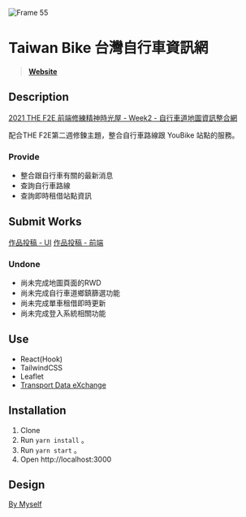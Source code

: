 ![Frame 55](https://user-images.githubusercontent.com/39110605/142714034-35cd3f0b-e3e1-4516-b1da-1906846f8fdd.png)

# Taiwan Bike 台灣自行車資訊網

>#### [Website](https://peiyunlee.github.io/freecell/)

## Description
[2021 THE F2E 前端修練精神時光屋 - Week2 - 自行車道地圖資訊整合網](https://2021.thef2e.com/news/week2)

配合THE F2E第二週修鍊主題，整合自行車路線跟 YouBike 站點的服務。

### Provide
- 整合跟自行車有關的最新消息
- 查詢自行車路線
- 查詢即時租借站點資訊

## Submit Works
[作品投稿 - UI](https://2021.thef2e.com/users/6296432819610583289?week=2&type=1)
[作品投稿 - 前端](https://2021.thef2e.com/news/week2)

### Undone
- 尚未完成地圖頁面的RWD
- 尚未完成自行車道鄉鎮篩選功能
- 尚未完成單車租借即時更新
- 尚未完成登入系統相關功能

## Use
- React(Hook)
- TailwindCSS
- Leaflet
- [Transport Data eXchange](https://tdx.transportdata.tw/api-service/swagger)

## Installation
1. Clone
2. Run `yarn install` 。
3. Run `yarn start` 。
4. Open http://localhost:3000

## Design
[By Myself](https://2021.thef2e.com/users/6296432819610583289?week=2&type=1)
